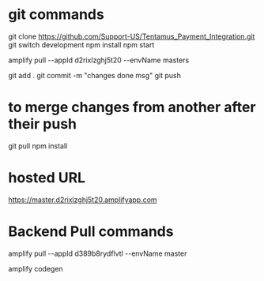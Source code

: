 # git commands

git clone  https://github.com/Support-US/Tentamus_Payment_Integration.git
git switch development
npm install
npm start

amplify pull --appId d2rixlzghj5t20 --envName masters

git add .
git commit -m "changes done msg"
git push

# to merge changes from another after their push

git pull
npm install

# hosted URL

https://master.d2rixlzghj5t20.amplifyapp.com
# Backend Pull commands

amplify pull --appId d389b8rydflvtl --envName master

amplify codegen

